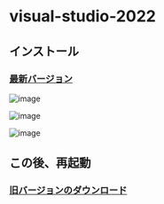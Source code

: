 # visual-studio-2022

## インストール

### [最新バージョン](https://visualstudio.microsoft.com/ja/)

![image](https://user-images.githubusercontent.com/1501327/163509698-db7a5cce-2f39-47af-8831-37b4a618b1a3.png)

![image](https://user-images.githubusercontent.com/1501327/163509799-21ec269e-9521-4331-a02e-4f54adb75de0.png)

![image](https://user-images.githubusercontent.com/1501327/163509959-473a1228-10c5-4539-b511-31b229f7155d.png)

## この後、再起動

### [旧バージョンのダウンロード](https://visualstudio.microsoft.com/ja/vs/older-downloads/)
